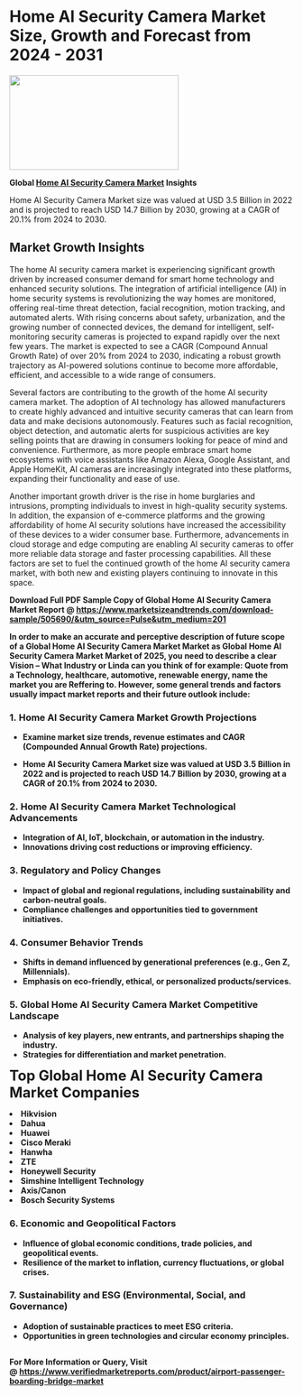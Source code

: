 <H1>Home AI Security Camera Market Size, Growth and Forecast from 2024 - 2031</H1><img class="aligncenter size-medium wp-image-584254" src="https://thirdeyenews.in/wp-content/uploads/2024/09/Global-Market-Research-300x168.jpeg" alt="" width="300" height="168" /><p><strong>Global&nbsp;<a href="https://www.marketsizeandtrends.com/download-sample/505690/&amp;utm_source=Pulse&amp;utm_medium=201">Home AI Security Camera Market</a> Insights</strong></p><p>Home AI Security Camera Market size was valued at USD 3.5 Billion in 2022 and is projected to reach USD 14.7 Billion by 2030, growing at a CAGR of 20.1% from 2024 to 2030.</p><p><h2>Market Growth Insights</h2> <p>The home AI security camera market is experiencing significant growth driven by increased consumer demand for smart home technology and enhanced security solutions. The integration of artificial intelligence (AI) in home security systems is revolutionizing the way homes are monitored, offering real-time threat detection, facial recognition, motion tracking, and automated alerts. With rising concerns about safety, urbanization, and the growing number of connected devices, the demand for intelligent, self-monitoring security cameras is projected to expand rapidly over the next few years. The market is expected to see a CAGR (Compound Annual Growth Rate) of over 20% from 2024 to 2030, indicating a robust growth trajectory as AI-powered solutions continue to become more affordable, efficient, and accessible to a wide range of consumers.</p> <p><strong></strong></p> <p>Several factors are contributing to the growth of the home AI security camera market. The adoption of AI technology has allowed manufacturers to create highly advanced and intuitive security cameras that can learn from data and make decisions autonomously. Features such as facial recognition, object detection, and automatic alerts for suspicious activities are key selling points that are drawing in consumers looking for peace of mind and convenience. Furthermore, as more people embrace smart home ecosystems with voice assistants like Amazon Alexa, Google Assistant, and Apple HomeKit, AI cameras are increasingly integrated into these platforms, expanding their functionality and ease of use.</p> <p>Another important growth driver is the rise in home burglaries and intrusions, prompting individuals to invest in high-quality security systems. In addition, the expansion of e-commerce platforms and the growing affordability of home AI security solutions have increased the accessibility of these devices to a wider consumer base. Furthermore, advancements in cloud storage and edge computing are enabling AI security cameras to offer more reliable data storage and faster processing capabilities. All these factors are set to fuel the continued growth of the home AI security camera market, with both new and existing players continuing to innovate in this space.</p> <p><strong></p><p><span class=""><strong>Download Full PDF Sample Copy of Global Home AI Security Camera Market Report</strong> @ <a href="https://www.marketsizeandtrends.com/download-sample/505690/&amp;utm_source=Pulse&amp;utm_medium=201" target="_blank">https://www.marketsizeandtrends.com/download-sample/505690/&amp;utm_source=Pulse&amp;utm_medium=201</a></span></p><p>In order to make an accurate and perceptive description of future scope of a Global&nbsp;Home AI Security Camera Market Market as Global&nbsp;Home AI Security Camera Market Market of 2025, you need to describe a clear Vision &ndash; What Industry or Linda can you think of for example: Quote from a Technology, healthcare, automotive, renewable energy, name the market you are Reffering to. However, some general trends and factors usually impact market reports and their future outlook include:</p><h3>1.&nbsp;<strong>Home AI Security Camera Market Growth Projections</strong></h3><ul><li>Examine market size trends, revenue estimates and CAGR (Compounded Annual Growth Rate) projections.</li><li><p>Home AI Security Camera Market size was valued at USD 3.5 Billion in 2022 and is projected to reach USD 14.7 Billion by 2030, growing at a CAGR of 20.1% from 2024 to 2030.</p></li></ul><h3>2.&nbsp;<strong>Home AI Security Camera Market Technological Advancements</strong></h3><ul><li>Integration of AI, IoT, blockchain, or automation in the industry.</li><li>Innovations driving cost reductions or improving efficiency.</li></ul><h3>3.&nbsp;<strong>Regulatory and Policy Changes</strong></h3><ul><li>Impact of global and regional regulations, including sustainability and carbon-neutral goals.</li><li>Compliance challenges and opportunities tied to government initiatives.</li></ul><h3>4.&nbsp;<strong>Consumer Behavior Trends</strong></h3><ul><li>Shifts in demand influenced by generational preferences (e.g., Gen Z, Millennials).</li><li>Emphasis on eco-friendly, ethical, or personalized products/services.</li></ul><h3>5.&nbsp;<strong>Global Home AI Security Camera Market Competitive Landscape</strong></h3><ul><li>Analysis of key players, new entrants, and partnerships shaping the industry.</li><li>Strategies for differentiation and market penetration.</li></ul><p data-pm-slice="1 1 []"><span style="color: inherit; font-family: inherit; font-size: 25px;">Top Global Home AI Security Camera Market Companies</span></p><div class="" data-test-id=""><p><li>Hikvision</li><li> Dahua</li><li> Huawei</li><li> Cisco Meraki</li><li> Hanwha</li><li> ZTE</li><li> Honeywell Security</li><li> Simshine Intelligent Technology</li><li> Axis/Canon</li><li> Bosch Security Systems</li></p></div><h3>6.&nbsp;<strong>Economic and Geopolitical Factors</strong></h3><ul><li>Influence of global economic conditions, trade policies, and geopolitical events.</li><li>Resilience of the market to inflation, currency fluctuations, or global crises.</li></ul><h3>7.&nbsp;<strong>Sustainability and ESG (Environmental, Social, and Governance)</strong></h3><ul><li>Adoption of sustainable practices to meet ESG criteria.</li><li>Opportunities in green technologies and circular economy principles.</li></ul><h2><strong style="font-size: 14px;">For More Information or Query, Visit @&nbsp;</strong><a style="background-color: #ffffff; font-size: 14px;" href="https://www.marketsizeandtrends.com/report/home-ai-security-camera-market/" target="_blank">https://www.verifiedmarketreports.com/product/airport-passenger-boarding-bridge-market</a></h2>
